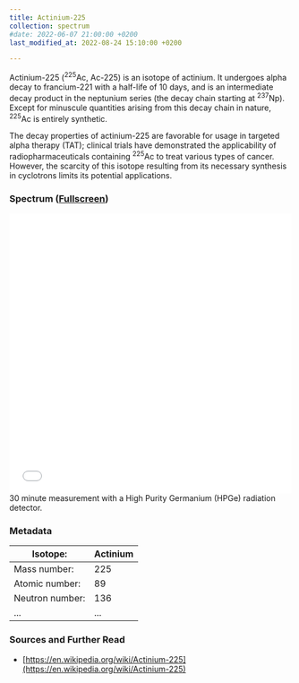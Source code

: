 ```yaml
---
title: Actinium-225
collection: spectrum
#date: 2022-06-07 21:00:00 +0200
last_modified_at: 2022-08-24 15:10:00 +0200

---
```


Actinium-225 (<sup>225</sup>Ac, Ac-225) is an isotope of actinium. It undergoes alpha decay to francium-221 with a half-life of 10 days, and is an intermediate decay product in the neptunium series (the decay chain starting at <sup>237</sup>Np). Except for minuscule quantities arising from this decay chain in nature, <sup>225</sup>Ac is entirely synthetic.

The decay properties of actinium-225 are favorable for usage in targeted alpha therapy (TAT); clinical trials have demonstrated the applicability of radiopharmaceuticals containing <sup>225</sup>Ac to treat various types of cancer. However, the scarcity of this isotope resulting from its necessary synthesis in cyclotrons limits its potential applications.

### Spectrum ([Fullscreen](/assets/spectra/Ac-225.html))

<iframe width="100%" height="500" src="/assets/spectra/Ac-225.html" title="Ac-225 gamma spectrum" frameborder="0" allowfullscreen></iframe>
30 minute measurement with a High Purity Germanium (HPGe) radiation detector.

### Metadata

| Isotope: | Actinium |
| --- | --- |
| Mass number: | 225 |
| Atomic number: | 89 |
| Neutron number: | 136 |
| ... | ... |

### Sources and Further Read

- [https://en.wikipedia.org/wiki/Actinium-225](https://en.wikipedia.org/wiki/Actinium-225)

